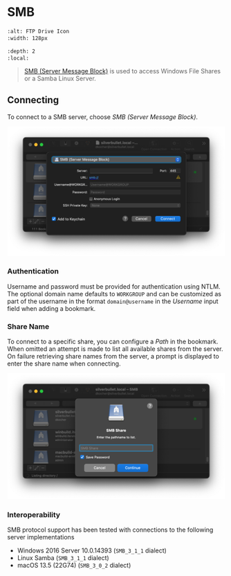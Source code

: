 SMB
====

```{image} _images/ftp.png
:alt: FTP Drive Icon
:width: 128px
```

```{contents} Content
:depth: 2
:local:
```


> [SMB (Server Message Block)](https://en.wikipedia.org/wiki/Server_Message_Block) is used to access Windows File Shares or a Samba Linux Server.

## Connecting

To connect to a SMB server, choose _SMB (Server Message Block)_.

![SMB Connection](_images/SMB_Connection.png)

### Authentication
Username and password must be provided for authentication using NTLM. The optional domain name defaults to `WORKGROUP` and can be customized as part of the username in the format `domain@username` in the _Username_ input field when adding a bookmark.

### Share Name
To connect to a specific share, you can configure a _Path_ in the bookmark. When omitted an attempt is made to list all available shares from the server. On failure retrieving share names from the server, a prompt is displayed to enter the share name when connecting.

![SMB Share Input](_images/SMB_Share.png)

### Interoperability

SMB protocol support has been tested with connections to the following server implementations
- Windows 2016 Server 10.0.14393 (`SMB_3_1_1` dialect)
- Linux Samba (`SMB_3_1_1` dialect)
- macOS 13.5 (22G74) (`SMB_3_0_2` dialect)
